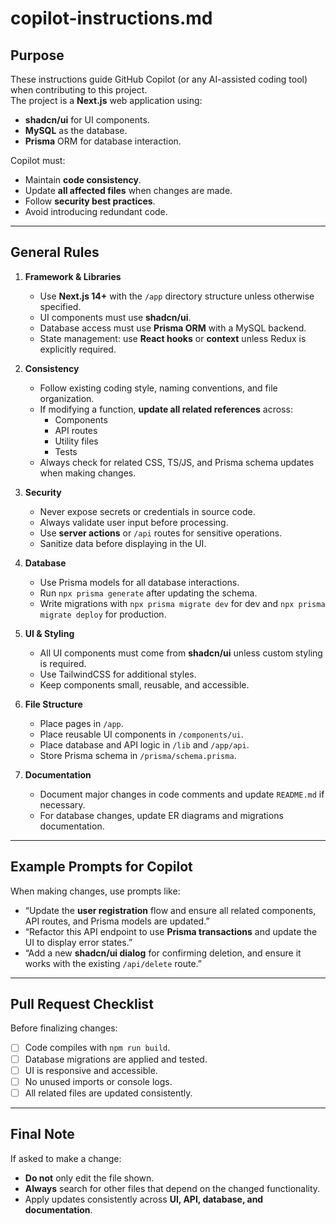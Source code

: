 # copilot-instructions.md

## Purpose
These instructions guide GitHub Copilot (or any AI-assisted coding tool) when contributing to this project.  
The project is a **Next.js** web application using:
- **shadcn/ui** for UI components.
- **MySQL** as the database.
- **Prisma** ORM for database interaction.

Copilot must:
- Maintain **code consistency**.
- Update **all affected files** when changes are made.
- Follow **security best practices**.
- Avoid introducing redundant code.

---

## General Rules
1. **Framework & Libraries**
   - Use **Next.js 14+** with the `/app` directory structure unless otherwise specified.
   - UI components must use **shadcn/ui**.
   - Database access must use **Prisma ORM** with a MySQL backend.
   - State management: use **React hooks** or **context** unless Redux is explicitly required.

2. **Consistency**
   - Follow existing coding style, naming conventions, and file organization.
   - If modifying a function, **update all related references** across:
     - Components
     - API routes
     - Utility files
     - Tests
   - Always check for related CSS, TS/JS, and Prisma schema updates when making changes.

3. **Security**
   - Never expose secrets or credentials in source code.
   - Always validate user input before processing.
   - Use **server actions** or `/api` routes for sensitive operations.
   - Sanitize data before displaying in the UI.

4. **Database**
   - Use Prisma models for all database interactions.
   - Run `npx prisma generate` after updating the schema.
   - Write migrations with `npx prisma migrate dev` for dev and `npx prisma migrate deploy` for production.

5. **UI & Styling**
   - All UI components must come from **shadcn/ui** unless custom styling is required.
   - Use TailwindCSS for additional styles.
   - Keep components small, reusable, and accessible.

6. **File Structure**
   - Place pages in `/app`.
   - Place reusable UI components in `/components/ui`.
   - Place database and API logic in `/lib` and `/app/api`.
   - Store Prisma schema in `/prisma/schema.prisma`.

7. **Documentation**
   - Document major changes in code comments and update `README.md` if necessary.
   - For database changes, update ER diagrams and migrations documentation.

---

## Example Prompts for Copilot
When making changes, use prompts like:
- “Update the **user registration** flow and ensure all related components, API routes, and Prisma models are updated.”
- “Refactor this API endpoint to use **Prisma transactions** and update the UI to display error states.”
- “Add a new **shadcn/ui dialog** for confirming deletion, and ensure it works with the existing `/api/delete` route.”

---

## Pull Request Checklist
Before finalizing changes:
- [ ] Code compiles with `npm run build`.
- [ ] Database migrations are applied and tested.
- [ ] UI is responsive and accessible.
- [ ] No unused imports or console logs.
- [ ] All related files are updated consistently.

---

## Final Note
If asked to make a change:
- **Do not** only edit the file shown.
- **Always** search for other files that depend on the changed functionality.
- Apply updates consistently across **UI, API, database, and documentation**.
